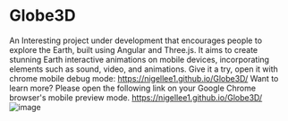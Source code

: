 # Globe3D
An Interesting project under development that encourages people to explore the Earth, built using Angular and Three.js. It aims to create stunning Earth interactive animations on mobile devices, incorporating elements such as sound, video, and animations. Give it a try, open it with chrome mobile debug mode:  https://nigellee1.github.io/Globe3D/
Want to learn more? Please open the following link on your Google Chrome browser's mobile preview mode.
https://nigellee1.github.io/Globe3D/
![image](https://github.com/NigelLee1/Globe3D/assets/123418646/5d242f2f-43d7-46c1-81d1-3acf948b9869)
